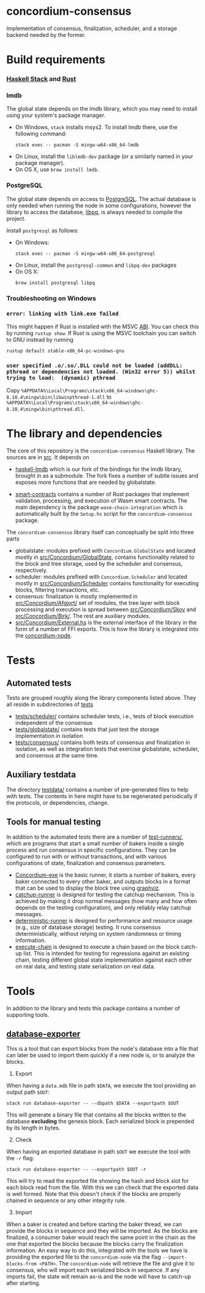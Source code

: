 # concordium-consensus

Implementation of consensus, finalization, scheduler, and a storage backend
needed by the former.

# Build requirements

### [Haskell Stack](https://docs.haskellstack.org/en/stable/README/) and [Rust](https://www.rust-lang.org/tools/install)

### lmdb
The global state depends on the lmdb library, which you may need to install using your system's package manager.
- On Windows, `stack` installs msys2.
  To install lmdb there, use the following command:
  ```
  stack exec -- pacman -S mingw-w64-x86_64-lmdb
  ```
- On Linux, install the `liblmdb-dev` package (or a similarly named in your
  package manager).
- On OS X, use `brew install lmdb`.

### PostgreSQL

The global state depends on access to [PostgreSQL](https://www.postgresql.org/).
The actual database is only needed when running the node in some configurations,
however the library to access the database,
[libpq](https://www.postgresql.org/docs/9.5/libpq.html), is always needed to
compile the project.

Install `postgresql` as follows:
- On Windows:
  ```
  stack exec -- pacman -S mingw-w64-x86_64-postgresql
  ```
- On Linux, install the `postgresql-common` and `libpq-dev` packages
- On OS X:
  ```
  brew install postgresql libpq
  ```

### Troubleshooting on Windows

### `error: linking with link.exe failed`
This might happen if Rust is installed with the MSVC [ABI](https://en.wikipedia.org/wiki/Application_binary_interface).
You can check this by running `rustup show`.
If Rust is using the MSVC toolchain you can switch to GNU instead by running
```
rustup default stable-x86_64-pc-windows-gnu
```

### `user specified .o/.so/.DLL could not be loaded (addDLL: pthread or dependencies not loaded. (Win32 error 5)) whilst trying to load:  (dynamic) pthread`
Copy `%APPDATA%\Local\Programs\stack\x86_64-windows\ghc-8.10.4\mingw\bin\libwinpthread-1.dll` to `%APPDATA%\Local\Programs\stack\x86_64-windows\ghc-8.10.4\mingw\bin\pthread.dll`.

# The library and dependencies

The core of this repository is the `concordium-consensus` Haskell library. The
sources are in [src](./src). It depends on

- [haskell-lmdb](./haskell-lmdb/) which is our fork of the bindings for the lmdb
  library, brought in as a submodule. The fork fixes a number of subtle issues
  and exposes more functions that are needed by globalstate.

- [smart-contracts](./smart-contracts/) contains a number of Rust packages that
  implement validation, processing, and execution of Wasm smart contracts.
  The main dependency is the package `wasm-chain-integration` which is
  automatically built by the `Setup.hs` script for the `concordium-consensus`
  package.

The `concordium-consensus` library itself can conceptually be split into three
parts

- globalstate: modules prefixed with `Concordium.GlobalState` and located mostly
  in [src/Concordium/GlobalState](./src/Concordium/GlobalState), contains
  functionality related to the block and tree storage, used by the scheduler and
  consensus, respectively.
- scheduler: modules prefixed with `Concordium.Scheduler` and located mostly in
  [src/Concordium/Scheduler](./src/Concordium/Scheduler) contains functionality
  for executing blocks, filtering transactions, etc.
- consensus: finalization is mostly implemented in
  [src/Concordium/Afgjort/](./src/Concordium/Afgjort/) set of modules, the
  tree layer with block processing and execution is spread between
  [src/Concordium/Skov](./src/Concordium/Skov) and
  [src/Concordium/Birk/](./src/Concordium/Birk/). The rest are auxiliary modules.
- [src/Concordium/External.hs](./src/Concordium/External.hs) is the external
  interface of the library in the form of a number of FFI exports. This is how
  the library is integrated into the [concordium-node](../concordium-node/).

# Tests

## Automated tests

Tests are grouped roughly along the library components listed above. They all
reside in subdirectories of [tests](./tests/)

- [tests/scheduler/](./tests/scheduler/) contains scheduler tests, i.e., tests
  of block execution independent of the consensus
- [tests/globalstate/](./tests/globalstate/) contains tests that just test
  the storage implementation in isolation
- [tests/consensus/](./tests/consensus/) contains both tests of consensus and
  finalization in isolation, as well as integration tests that exercise
  globalstate, scheduler, and consensus at the same time.

## Auxiliary testdata

The directory [testdata/](./testdata/) contains a number of pre-generated
files to help with tests. The contents in here might have to be regenerated
periodically if the protocols, or dependencies, change.

## Tools for manual testing

In addition to the automated tests there are a number of [test-runners/](./test-runners/), which
are programs that start a small number of bakers inside a single process and run
consensus in specific configurations. They can be configured to run with or
without transactions, and with various configurations of state, finalization
and consensus parameters.

- [Concordium-exe](./test-runners/app/) is the basic runner, it starts a number
  of bakers, every baker connected to every other baker, and outputs blocks in a
  format that can be used to display the block tree using
  [graphviz](./https://graphviz.org/).
- [catchup-runner](./test-runners/catchup/) is designed for testing the catchup
  mechanism. This is achieved by making it drop normal messages (how many and
  how often depends on the testing configuration), and only reliably relay
  catchup messages.
- [deterministic-runner](./test-runners/deterministic/) is designed for
  performance and resource usage (e.g., size of database storage) testing. It
  runs consensus deterministically, without relying on system randomness or
  timing information.
- [execute-chain](./test-runners/execute-chain/) is designed to execute a chain
  based on the block catch-up list. This is intended for testing for regressions
  against an existing chain, testing different global state implementation against
  each other on real data, and testing state serialization on real data.

# Tools

In addition to the library and tests this package contains a number of supporting tools.

## [database-exporter](./tools/database-exporter/)

This is a tool that can export blocks from the node's database into a file that
can later be used to import them quickly if a new node is, or to analyze the blocks.

1. Export

When having a `data.mdb` file in path `$DATA`, we execute the tool providing an output path `$OUT`:
```
stack run database-exporter -- --dbpath $DATA --exportpath $OUT
```

This will generate a binary file that contains all the blocks written to the database **excluding** the genesis block. Each serialized block is prepended by its length in bytes.

2. Check

When having an exported database in path `$OUT` we execute the tool with the `-r` flag:
```
stack run database-exporter -- --exportpath $OUT -r
```

This will try to read the exported file showing the hash and block slot for each
block read from the file. With this we can check that the exported data is well
formed. Note that this doesn't check if the blocks are properly chained in
sequence or any other integrity rule.

3. Import

When a baker is created and before starting the baker thread, we can provide the
blocks in sequence and they will be imported. As the blocks are finalized, a
consumer baker would reach the same point in the chain as the one that exported
the blocks because the blocks carry the finalization information. An easy way to
do this, integrated with the tools we have is providing the exported file to the
`concordium-node` via the flag `--import-blocks-from <PATH>`. The `concordium-node` will
retrieve the file and give it to consensus, who will import each serialized
block in sequence. If any imports fail, the state will remain as-is and the node
will have to catch-up after starting.
